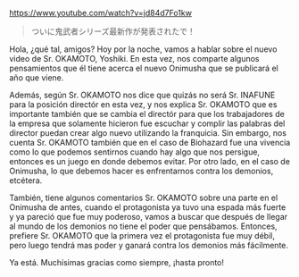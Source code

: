 https://www.youtube.com/watch?v=jd84d7Fo1kw

> ついに鬼武者シリーズ最新作が発表されたで！ 

Hola, ¿qué tal, amigos? Hoy por la noche, vamos a hablar sobre el nuevo video de Sr. OKAMOTO, Yoshiki. En esta vez, nos comparte algunos pensamientos que él tiene acerca el nuevo Onimusha que se publicará el año que viene. 

Además, según Sr. OKAMOTO nos dice que quizás no será Sr. INAFUNE para la posición directór en esta vez, y nos explica Sr. OKAMOTO que es importante también que se cambia el directór para que los trabajadores de la empresa que solamente hicieron fue escuchar y complir las palabras del director puedan crear algo nuevo utilizando la franquicia. Sin embargo, nos cuenta Sr. OKAMOTO también que en el caso de Biohazard fue una vivencia como lo que podemos sentirnos cuando hay algo que nos persigue, entonces es un juego en donde debemos evitar. Por otro lado, en el caso de Onimusha, lo que debemos hacer es enfrentarnos contra los demonios, etcétera.

También, tiene algunos comentarios Sr. OKAMOTO sobre una parte en el Onimusha de antes, cuando el protagonista ya tuvo una espada más fuerte y ya pareció que fue muy poderoso, vamos a buscar que después de llegar al mundo de los demonios no tiene el poder que pensábamos. Entonces, prefiere Sr. OKAMOTO que la primera vez el protagonista fue muy débil, pero luego tendrá mas poder y ganará contra los demonios más fácilmente.

Ya está. Muchísimas gracias como siempre, ¡hasta pronto!
